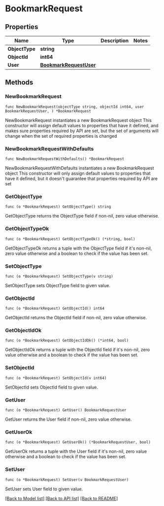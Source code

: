 # BookmarkRequest

## Properties

Name | Type | Description | Notes
------------ | ------------- | ------------- | -------------
**ObjectType** | **string** |  | 
**ObjectId** | **int64** |  | 
**User** | [**BookmarkRequestUser**](BookmarkRequestUser.md) |  | 

## Methods

### NewBookmarkRequest

`func NewBookmarkRequest(objectType string, objectId int64, user BookmarkRequestUser, ) *BookmarkRequest`

NewBookmarkRequest instantiates a new BookmarkRequest object
This constructor will assign default values to properties that have it defined,
and makes sure properties required by API are set, but the set of arguments
will change when the set of required properties is changed

### NewBookmarkRequestWithDefaults

`func NewBookmarkRequestWithDefaults() *BookmarkRequest`

NewBookmarkRequestWithDefaults instantiates a new BookmarkRequest object
This constructor will only assign default values to properties that have it defined,
but it doesn't guarantee that properties required by API are set

### GetObjectType

`func (o *BookmarkRequest) GetObjectType() string`

GetObjectType returns the ObjectType field if non-nil, zero value otherwise.

### GetObjectTypeOk

`func (o *BookmarkRequest) GetObjectTypeOk() (*string, bool)`

GetObjectTypeOk returns a tuple with the ObjectType field if it's non-nil, zero value otherwise
and a boolean to check if the value has been set.

### SetObjectType

`func (o *BookmarkRequest) SetObjectType(v string)`

SetObjectType sets ObjectType field to given value.


### GetObjectId

`func (o *BookmarkRequest) GetObjectId() int64`

GetObjectId returns the ObjectId field if non-nil, zero value otherwise.

### GetObjectIdOk

`func (o *BookmarkRequest) GetObjectIdOk() (*int64, bool)`

GetObjectIdOk returns a tuple with the ObjectId field if it's non-nil, zero value otherwise
and a boolean to check if the value has been set.

### SetObjectId

`func (o *BookmarkRequest) SetObjectId(v int64)`

SetObjectId sets ObjectId field to given value.


### GetUser

`func (o *BookmarkRequest) GetUser() BookmarkRequestUser`

GetUser returns the User field if non-nil, zero value otherwise.

### GetUserOk

`func (o *BookmarkRequest) GetUserOk() (*BookmarkRequestUser, bool)`

GetUserOk returns a tuple with the User field if it's non-nil, zero value otherwise
and a boolean to check if the value has been set.

### SetUser

`func (o *BookmarkRequest) SetUser(v BookmarkRequestUser)`

SetUser sets User field to given value.



[[Back to Model list]](../README.md#documentation-for-models) [[Back to API list]](../README.md#documentation-for-api-endpoints) [[Back to README]](../README.md)


